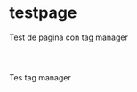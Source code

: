# testpage
Test de pagina con tag manager

<html>
<body>

<header>
<!-- Google Tag Manager -->
<script>(function(w,d,s,l,i){w[l]=w[l]||[];w[l].push({'gtm.start':
new Date().getTime(),event:'gtm.js'});var f=d.getElementsByTagName(s)[0],
j=d.createElement(s),dl=l!='dataLayer'?'&l='+l:'';j.async=true;j.src=
'https://www.googletagmanager.com/gtm.js?id='+i+dl;f.parentNode.insertBefore(j,f);
})(window,document,'script','dataLayer','GTM-NR8JPBJ');</script>
  </header>
  <p>Tes tag manager</p>
  <!-- End Google Tag Manager -->

<noscript><iframe src="https://www.googletagmanager.com/ns.html?id=GTM-NR8JPBJ"
height="0" width="0" style="display:none;visibility:hidden"></iframe></noscript>
<!-- End Google Tag Manager (noscript) -->
</body>
</html>

